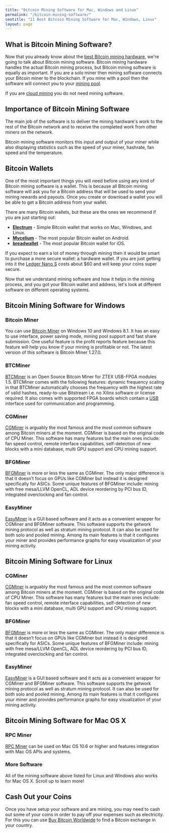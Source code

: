 ```yaml
---
title: "Bitcoin Mining Software for Mac, Windows and Linux"
permalink: "/bitcoin-mining-software/"
seotitle: "11 Best Bitcoin Mining Software for Mac, Windows, Linux"
layout: page
---
```


## What is Bitcoin Mining Software?

Now that you already know about the [best Bitcoin mining hardware](/mining-hardware/), we're going to talk about Bitcoin mining software. Bitcoin mining hardware handles the actual Bitcoin mining process, but Bitcoin mining software is equally as important. If you are a solo miner then mining software connects your Bitcoin miner to the blockchain. If you mine with a pool then the software will connect you to your [mining pool](/bitcoin-mining-pools/).

If you are [cloud mining](/bitcoin-cloud-mining/) you do not need mining software. 

## Importance of Bitcoin Mining Software

The main job of the software is to deliver the mining hardware's work to the rest of the Bitcoin network and to receive the completed work from other miners on the network.

Bitcoin mining software monitors this input and output of your miner while also displaying statistics such as the speed of your miner, hashrate, fan speed and the temperature.

## Bitcoin Wallets

One of the most important things you will need before using any kind of Bitcoin mining software is a wallet. This is because all Bitcoin mining software will ask you for a Bitcoin address that will be used to send your mining rewards and payouts. Once you create or download a wallet you will be able to get a Bitcoin address from your wallet. 

There are many Bitcoin wallets, but these are the ones we recommend if you are just starting out: 

* **[Electrum](https://electrum.org/)** - Simple Bitcoin wallet that works on Mac, Windows, and Linux. 
* **[Mycelium](https://wallet.mycelium.com/)** - The most popular Bitcoin wallet on Android. 
* **[breadwallet](https://breadwallet.com/)** - The most popular Bitcoin wallet for iOS. 
 
If you expect to earn a lot of money through mining then it would be smart to purchase a more secure wallet: a hardware wallet. If you are just getting into it the [Ledger Nano S](http://buybitcoinww.co/Ledger_Nano_S) costs about $60 and will keep your coins super secure.  

Now that we understand mining software and how it helps in the mining process, and you got your Bitcoin wallet and address, let's look at different software on different operating systems.

## Bitcoin Mining Software for Windows

### Bitcoin Miner

You can use [Bitcoin Miner](https://www.microsoft.com/en-us/store/p/bitcoin-miner/9wzdncrdhxb6) on Windows 10 and Windows 8.1. It has an easy to use interface, power saving mode, mining pool support and fast share submission. One useful feature is the profit reports feature because this feature will help you know if your mining is profitable or not. The latest version of this software is Bitcoin Miner 1.27.0.

### BTCMiner

[BTCMiner](https://en.bitcoin.it/wiki/BTCMiner) is an Open Source Bitcoin Miner for ZTEX USB-FPGA modules 1.5. BTCMiner comes with the following features: dynamic frequency scaling in that BTCMiner automatically chooses the frequency with the highest rate of valid hashes, ready-to-use Bitstream i.e. no Xilinx software or license required. It also comes with supported FPGA boards which contain a [USB](/usb-bitcoin-miners/) interface used for communication and programming.

### CGMiner

[CGMiner](https://en.bitcoin.it/wiki/CGMiner) is arguably the most famous and the most common software among Bitcoin miners at the moment. CGMiner is based on the original code of CPU Miner. This software has many features but the main ones include: fan speed control, remote interface capabilities, self-detection of new blocks with a mini database, multi GPU support and CPU mining support.

### BFGMiner

[BFGMiner](http://bfgminer.org/) is more or less the same as CGMiner. The only major difference is that it doesn’t focus on GPUs like CGMiner but instead it is designed specifically for ASICs. Some unique features of BFGMiner include: mining with free mesa/LLVM OpenCL, ADL device reordering by PCI bus ID, integrated overclocking and fan control.

### EasyMiner

[EasyMiner](https://sourceforge.net/projects/easyminer/) is a GUI based software and it acts as a convenient wrapper for CGMiner and BFGMiner software. This software supports the getwork mining protocol as well as stratum mining protocol. It can also be used for both solo and pooled mining. Among its main features is that it configures your miner and provides performance graphs for easy visualization of your mining activity.

## Bitcoin Mining Software for Linux

### CGMiner

[CGMiner](https://en.bitcoin.it/wiki/CGMiner) is arguably the most famous and the most common software among Bitcoin miners at the moment. CGMiner is based on the original code of CPU Miner. This software has many features but the main ones include: fan speed control, remote interface capabilities, self-detection of new blocks with a mini database, multi GPU support and CPU mining support.

### BFGMiner

[BFGMiner](http://bfgminer.org/) is more or less the same as CGMiner. The only major difference is that it doesn’t focus on GPUs like CGMiner but instead it is designed specifically for ASICs. Some unique features of BFGMiner include: mining with free mesa/LLVM OpenCL, ADL device reordering by PCI bus ID, integrated overclocking and fan control.

### EasyMiner

[EasyMiner](https://sourceforge.net/projects/easyminer/) is a GUI based software and it acts as a convenient wrapper for CGMiner and BFGMiner software. This software supports the getwork mining protocol as well as stratum mining protocol. It can also be used for both solo and pooled mining. Among its main features is that it configures your miner and provides performance graphs for easy visualization of your mining activity.

## Bitcoin Mining Software for Mac OS X

### RPC Miner

[RPC Miner](https://en.bitcoin.it/wiki/RPC_Miner) can be used on Mac OS 10.6 or higher and features integration with Mac OS APIs and systems.

### More Software

All of the mining software above listed for Linux and Windows also works for Mac OS X. Scroll up to learn more!  

## Cash Out your Coins

Once you have setup your software and are mining, you may need to cash out some of your coins in order to pay off your expenses such as electricity. For this you can use [Buy Bitcoin Worldwide](https://www.buybitcoinworldwide.com/) to find a Bitcoin exchange in your country. 